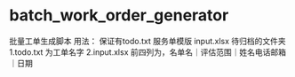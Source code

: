 # batch_work_order_generator
批量工单生成脚本
用法：
保证有todo.txt  服务单模版    input.xlsx    待归档的文件夹
1.todo.txt  为工单名字
2.input.xlsx  前四列为，名单名｜评估范围｜姓名电话邮箱｜日期
